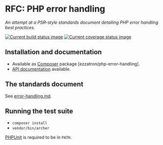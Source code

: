 # RFC: PHP error handling

*An attempt at a PSR-style standards document detailing PHP error handling best
practices.*

[![Current build status image][build-image]][Current build status]
[![Current coverage status image][coverage-image]][Current coverage status]

## Installation and documentation

* Available as [Composer] package [ezzatron/php-error-handling].
* [API documentation] available.

## The standards document

See [error-handling.md](error-handling.md).

## Running the test suite

- `composer install`
- `vendor/bin/archer`

[PHPUnit] is required to be in `PATH`.

<!-- References -->

[PHPUnit]: http://phpunit.de/

[API documentation]: http://lqnt.co/php-error-handling/artifacts/documentation/api/
[Composer]: http://getcomposer.org/
[build-image]: http://img.shields.io/travis/eloquent/php-error-handling/develop.svg "Current build status for the develop branch"
[Current build status]: https://travis-ci.org/eloquent/php-error-handling
[coverage-image]: http://img.shields.io/coveralls/eloquent/php-error-handling/develop.svg "Current test coverage for the develop branch"
[Current coverage status]: https://coveralls.io/r/eloquent/php-error-handling
[eloquent/php-error-handling]: https://packagist.org/packages/eloquent/php-error-handling
